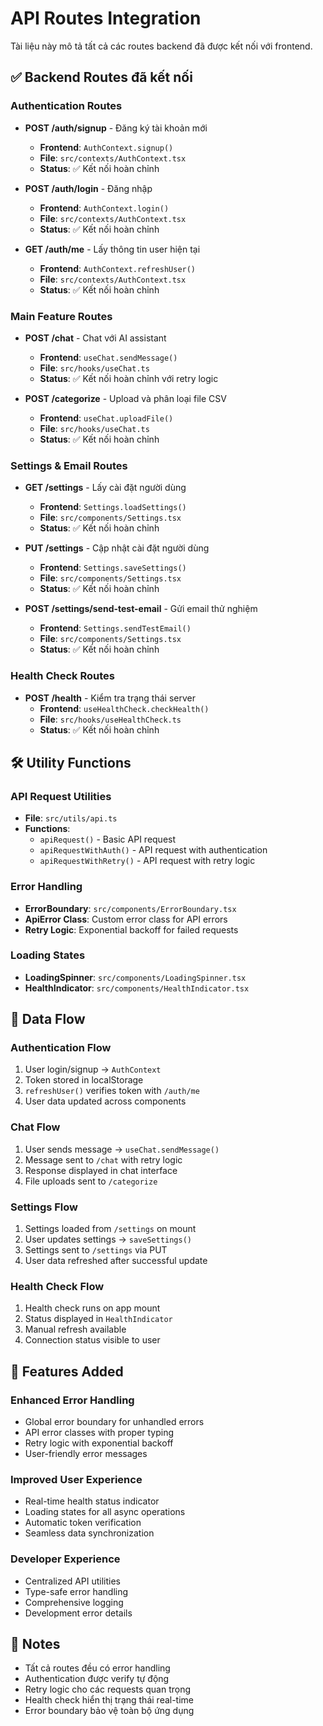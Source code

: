 # API Routes Integration

Tài liệu này mô tả tất cả các routes backend đã được kết nối với frontend.

## ✅ Backend Routes đã kết nối

### Authentication Routes
- **POST /auth/signup** - Đăng ký tài khoản mới
  - **Frontend**: `AuthContext.signup()`
  - **File**: `src/contexts/AuthContext.tsx`
  - **Status**: ✅ Kết nối hoàn chỉnh

- **POST /auth/login** - Đăng nhập
  - **Frontend**: `AuthContext.login()`
  - **File**: `src/contexts/AuthContext.tsx`
  - **Status**: ✅ Kết nối hoàn chỉnh

- **GET /auth/me** - Lấy thông tin user hiện tại
  - **Frontend**: `AuthContext.refreshUser()`
  - **File**: `src/contexts/AuthContext.tsx`
  - **Status**: ✅ Kết nối hoàn chỉnh

### Main Feature Routes
- **POST /chat** - Chat với AI assistant
  - **Frontend**: `useChat.sendMessage()`
  - **File**: `src/hooks/useChat.ts`
  - **Status**: ✅ Kết nối hoàn chỉnh với retry logic

- **POST /categorize** - Upload và phân loại file CSV
  - **Frontend**: `useChat.uploadFile()`
  - **File**: `src/hooks/useChat.ts`
  - **Status**: ✅ Kết nối hoàn chỉnh

### Settings & Email Routes
- **GET /settings** - Lấy cài đặt người dùng
  - **Frontend**: `Settings.loadSettings()`
  - **File**: `src/components/Settings.tsx`
  - **Status**: ✅ Kết nối hoàn chỉnh

- **PUT /settings** - Cập nhật cài đặt người dùng
  - **Frontend**: `Settings.saveSettings()`
  - **File**: `src/components/Settings.tsx`
  - **Status**: ✅ Kết nối hoàn chỉnh

- **POST /settings/send-test-email** - Gửi email thử nghiệm
  - **Frontend**: `Settings.sendTestEmail()`
  - **File**: `src/components/Settings.tsx`
  - **Status**: ✅ Kết nối hoàn chỉnh

### Health Check Routes
- **POST /health** - Kiểm tra trạng thái server
  - **Frontend**: `useHealthCheck.checkHealth()`
  - **File**: `src/hooks/useHealthCheck.ts`
  - **Status**: ✅ Kết nối hoàn chỉnh

## 🛠️ Utility Functions

### API Request Utilities
- **File**: `src/utils/api.ts`
- **Functions**:
  - `apiRequest()` - Basic API request
  - `apiRequestWithAuth()` - API request with authentication
  - `apiRequestWithRetry()` - API request with retry logic

### Error Handling
- **ErrorBoundary**: `src/components/ErrorBoundary.tsx`
- **ApiError Class**: Custom error class for API errors
- **Retry Logic**: Exponential backoff for failed requests

### Loading States
- **LoadingSpinner**: `src/components/LoadingSpinner.tsx`
- **HealthIndicator**: `src/components/HealthIndicator.tsx`

## 🔄 Data Flow

### Authentication Flow
1. User login/signup → `AuthContext`
2. Token stored in localStorage
3. `refreshUser()` verifies token with `/auth/me`
4. User data updated across components

### Chat Flow
1. User sends message → `useChat.sendMessage()`
2. Message sent to `/chat` with retry logic
3. Response displayed in chat interface
4. File uploads sent to `/categorize`

### Settings Flow
1. Settings loaded from `/settings` on mount
2. User updates settings → `saveSettings()`
3. Settings sent to `/settings` via PUT
4. User data refreshed after successful update

### Health Check Flow
1. Health check runs on app mount
2. Status displayed in `HealthIndicator`
3. Manual refresh available
4. Connection status visible to user

## 🚀 Features Added

### Enhanced Error Handling
- Global error boundary for unhandled errors
- API error classes with proper typing
- Retry logic with exponential backoff
- User-friendly error messages

### Improved User Experience
- Real-time health status indicator
- Loading states for all async operations
- Automatic token verification
- Seamless data synchronization

### Developer Experience
- Centralized API utilities
- Type-safe error handling
- Comprehensive logging
- Development error details

## 📝 Notes

- Tất cả routes đều có error handling
- Authentication được verify tự động
- Retry logic cho các requests quan trọng
- Health check hiển thị trạng thái real-time
- Error boundary bảo vệ toàn bộ ứng dụng
